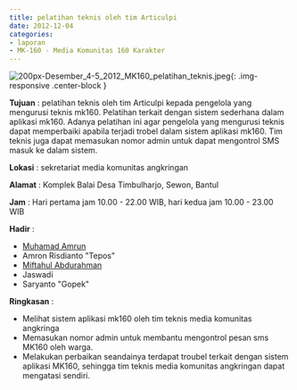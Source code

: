 ```yaml
---
title: pelatihan teknis oleh tim Articulpi
date: 2012-12-04
categories:
- laporan
- MK-160 - Media Komunitas 160 Karakter
---
```


![200px-Desember_4-5_2012_MK160_pelatihan_teknis.jpeg](/uploads/200px-Desember_4-5_2012_MK160_pelatihan_teknis.jpeg){: .img-responsive .center-block }

**Tujuan** : pelatihan teknis oleh tim Articulpi kepada pengelola yang mengurusi teknis mk160. Pelatihan terkait dengan sistem sederhana dalam aplikasi mk160. Adanya pelatihan ini agar pengelola yang mengurusi teknis dapat memperbaiki apabila terjadi trobel dalam sistem aplikasi mk160. Tim teknis juga dapat memasukan nomor admin untuk dapat mengontrol SMS masuk ke dalam sistem.

**Lokasi** : sekretariat media komunitas angkringan 

**Alamat** : Komplek Balai Desa Timbulharjo, Sewon, Bantul 

**Jam** : Hari pertama jam 10.00 - 22.00 WIB, hari kedua jam 10.00 - 23.00 WIB 

**Hadir** : 
* [Muhamad Amrun](http://wiki.ciptamedia.org/wiki/Muhamad_Amrun)
* Amron Risdianto "Tepos"
* [Miftahul Abdurahman](http://wiki.ciptamedia.org/wiki/Miftahul_Abdurrakhman)
* Jaswadi
* Saryanto "Gopek"


**Ringkasan** : 
* Melihat sistem aplikasi mk160 oleh tim teknis media komunitas angkringa
* Memasukan nomor admin untuk membantu mengontrol pesan sms MK160 oleh warga.
* Melakukan perbaikan seandainya terdapat troubel terkait dengan sistem aplikasi MK160, sehingga tim teknis media komunitas angkringan dapat mengatasi sendiri.
